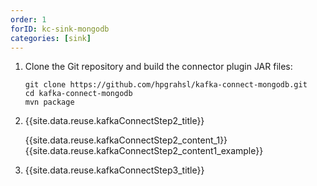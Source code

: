 ```yaml
---
order: 1
forID: kc-sink-mongodb
categories: [sink]
---
```


1. Clone the Git repository and build the connector plugin JAR files:
   
    ```
    git clone https://github.com/hpgrahsl/kafka-connect-mongodb.git
    cd kafka-connect-mongodb
    mvn package
    ```

2. {{site.data.reuse.kafkaConnectStep2_title}}

    {{site.data.reuse.kafkaConnectStep2_content_1}}
    {{site.data.reuse.kafkaConnectStep2_content1_example}}

3. {{site.data.reuse.kafkaConnectStep3_title}}